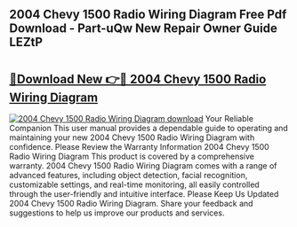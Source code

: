 ## 2004 Chevy 1500 Radio Wiring Diagram Free Pdf Download - Part-uQw New Repair Owner Guide LEZtP

# <h2><a href="http://dfk9hg6.blite.top/?on=2004+Chevy+1500+Radio+Wiring+Diagram">🔗Download New 👉🔴 2004 Chevy 1500 Radio Wiring Diagram</a></h2>

[![2004 Chevy 1500 Radio Wiring Diagram download](https://i.imgur.com/lujVjoI.png)](http://dfk9hg6.blite.top/?on=2004+Chevy+1500+Radio+Wiring+Diagram)
Your Reliable Companion This user manual provides a dependable guide to operating and maintaining your new 2004 Chevy 1500 Radio Wiring Diagram with confidence. Please Review the Warranty Information 2004 Chevy 1500 Radio Wiring Diagram This product is covered by a comprehensive warranty. 2004 Chevy 1500 Radio Wiring Diagram comes with a range of advanced features, including object detection, facial recognition, customizable settings, and real-time monitoring, all easily controlled through the user-friendly and intuitive interface. Please Keep Us Updated 2004 Chevy 1500 Radio Wiring Diagram. Share your feedback and suggestions to help us improve our products and services.

